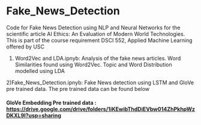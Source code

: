 # Fake_News_Detection
Code for Fake News Detection using NLP and Neural Networks for the scientific article AI Ethics: An Evaluation of Modern World Technologies. This is part of the course requirement DSCI 552, Applied Machine Learning offered by USC

1) Word2Vec and LDA.ipnyb: Analysis of the fake news articles. Word Similarities found using Word2Vec. Topic and Word Distribution modelled using LDA

2)Fake_News_Detection.ipnyb: Fake News detection using LSTM and GloVe pre trained data. The pre trained data can be found below


#### GloVe Embedding Pre trained data : https://drive.google.com/drive/folders/1iKEwibThdDiEVbw014ZhPkhpWzDKXL9I?usp=sharing
